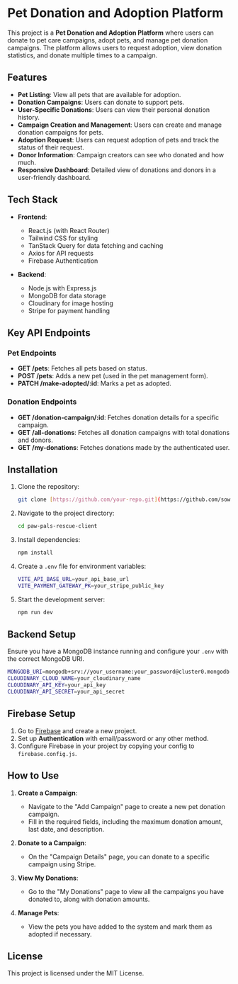 
# Pet Donation and Adoption Platform

This project is a **Pet Donation and Adoption Platform** where users can donate to pet care campaigns, adopt pets, and manage pet donation campaigns. The platform allows users to request adoption, view donation statistics, and donate multiple times to a campaign.

## Features

- **Pet Listing**: View all pets that are available for adoption.
- **Donation Campaigns**: Users can donate to support pets.
- **User-Specific Donations**: Users can view their personal donation history.
- **Campaign Creation and Management**: Users can create and manage donation campaigns for pets.
- **Adoption Request**: Users can request adoption of pets and track the status of their request.
- **Donor Information**: Campaign creators can see who donated and how much.
- **Responsive Dashboard**: Detailed view of donations and donors in a user-friendly dashboard.

## Tech Stack

- **Frontend**:
  - React.js (with React Router)
  - Tailwind CSS for styling
  - TanStack Query for data fetching and caching
  - Axios for API requests
  - Firebase Authentication

- **Backend**:
  - Node.js with Express.js
  - MongoDB for data storage
  - Cloudinary for image hosting
  - Stripe for payment handling

## Key API Endpoints

### Pet Endpoints

- **GET /pets**: Fetches all pets based on status.
- **POST /pets**: Adds a new pet (used in the pet management form).
- **PATCH /make-adopted/:id**: Marks a pet as adopted.

### Donation Endpoints

- **GET /donation-campaign/:id**: Fetches donation details for a specific campaign.
- **GET /all-donations**: Fetches all donation campaigns with total donations and donors.
- **GET /my-donations**: Fetches donations made by the authenticated user.

## Installation

1. Clone the repository:
   ```bash
   git clone [https://github.com/your-repo.git](https://github.com/sowmik-sec/paw-pals-rescue-client
   ```

2. Navigate to the project directory:
   ```bash
   cd paw-pals-rescue-client
   ```

3. Install dependencies:
   ```bash
   npm install
   ```

4. Create a `.env` file for environment variables:
   ```bash
   VITE_API_BASE_URL=your_api_base_url
   VITE_PAYMENT_GATEWAY_PK=your_stripe_public_key
   ```

5. Start the development server:
   ```bash
   npm run dev
   ```

## Backend Setup

Ensure you have a MongoDB instance running and configure your `.env` with the correct MongoDB URI.

```bash
MONGODB_URI=mongodb+srv://your_username:your_password@cluster0.mongodb.net/pet-adoption?retryWrites=true&w=majority
CLOUDINARY_CLOUD_NAME=your_cloudinary_name
CLOUDINARY_API_KEY=your_api_key
CLOUDINARY_API_SECRET=your_api_secret
```

## Firebase Setup

1. Go to [Firebase](https://firebase.google.com/) and create a new project.
2. Set up **Authentication** with email/password or any other method.
3. Configure Firebase in your project by copying your config to `firebase.config.js`.

## How to Use

1. **Create a Campaign**: 
   - Navigate to the "Add Campaign" page to create a new pet donation campaign.
   - Fill in the required fields, including the maximum donation amount, last date, and description.

2. **Donate to a Campaign**:
   - On the "Campaign Details" page, you can donate to a specific campaign using Stripe.

3. **View My Donations**:
   - Go to the "My Donations" page to view all the campaigns you have donated to, along with donation amounts.

4. **Manage Pets**:
   - View the pets you have added to the system and mark them as adopted if necessary.

## License

This project is licensed under the MIT License.
